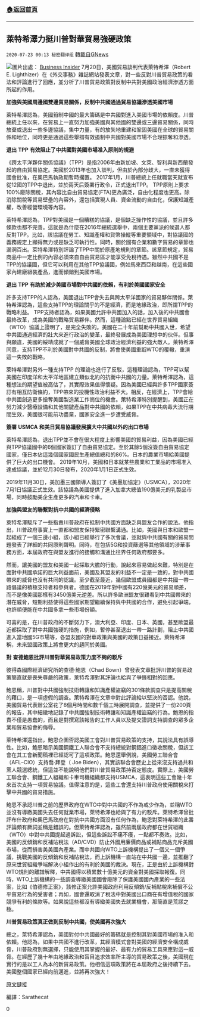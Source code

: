 ###  [:house:返回首頁](https://github.com/ourhimalayas/txt)
---

## 萊特希澤力挺川普對華貿易強硬政策
`2020-07-23 00:13 秘密翻译组` [轉載自GNews](https://gnews.org/zh-hant/273225/)

![](https://s3.amazonaws.com/gnews-media-offload/wp-content/uploads/2020/07/23000118/1-106.png)圖片出處： [Business Insider](https://www.businessinsider.com/us-china-trade-war-robert-lighthizer-trump-delegation-2018-12) 
7月20日，美國貿易談判代表萊特希澤（Robert E. Lighthizer）在《外交事務》雜誌網站發表文章，對一些反對川普貿易政策的看法和評論進行了回應，並分析了川普貿易政策對反制中共對美國政治經濟滲透方面所起的作用。

**加強與美國周邊國雙邊貿易關係，反制中共國通過貿易協議滲透美國市場**

萊特希澤認為，美國箝制中國的最大籌碼是中共國對進入美國市場的依賴度。川普總統上任以來，在貿易上一直努力加強美國與其他國的雙邊或三邊貿易關係，同時放棄或退出一些多邊協議，集中力量，有的放矢地重建和鞏固美國在全球的貿易關係和地位，同時更是通過這些舉措有效遏制中共國對美國市場不合理掠奪和滲透。

**退出** **TPP** **有效阻止了中共國對美國市場准入原則的規避**

《跨太平洋夥伴關係協議》（TPP）是指2006年由新加坡、文萊、智利與新西蘭發起的自由貿易協定。美國於2013年也加入談判，但由於內部分歧大，一直未獲得國會批准，在奧巴馬執政期暫時擱置。 2017年1月，川普總統上任就職當天就宣布從12國的TPP中退出，並於兩天后簽署行政令，正式退出TPP。 TPP原則上要求100%廢除關稅，其內容比自由貿易協定(FTA)更為廣泛，自由化程度也更高。除消除關稅等貿易壁壘的內容外，還包括實現人員、資金流動的自由化，保護知識產權，改善經營環境等內容。

萊特希澤認為，TPP對美國是一個糟糕的協議，是個缺乏操作性的協議，並且許多條款也都不完善。這就是為什麼在2016年總統選舉中，兩個主要黨派的候選人都反對TPP。比如，該協議在勞工、知識產權和貨幣操縱等重要領域中，對協議國的義務規定上顯得無力或是缺乏可執行性。同時，關於國有企業和數字貿易的章節也漏洞百出。萊特希澤特別評論了TPP中關於原產地規則的章節。該章節規定，貿易商品中一定比例的內容必須來自自由貿易區才能享受免稅待遇。雖然中共國不是TPP的協議國，但它可以利用在其他TPP協議國，例如馬來西亞和越南，在這些國家內建廠組裝產品，進而傾銷到美國市場。

**退出** **TPP** **有助於減少美國市場對中共國的依賴，有利於美國國家安全**

許多支持TPP的人認為，美國退出TPP會失去與跨太平洋國家的貿易夥伴關係。萊特希澤認為，這些支持TPP的理論關乎的不是經濟，而是地緣政治，即所謂TPP的戰略利益。 TPP支持者認為，如果美國允許中共國加入的話，加入後的中共國會最終改革，成為美國的戰略貿易夥伴。然而，這種論點已經在世界貿易組織（WTO）協議上證明了，是完全失敗的。美國在二十年前幫助中共國入世，希望中共國通過經濟的壯大來進行政治的變革，最終發展成為美國理想中的伙伴。但事與願違，美國的綏靖成就了一個威脅美國全球政治經濟利益的強大敵人。萊特希澤同意，支持TPP不利於美國對中共國的反制，將會使美國重蹈WTO的覆轍，重演這一失敗的戰略。

萊特希澤對另外一種支持TPP 的理論也進行了反駁，這種理論認為，TPP可以幫美國在印度洋和太平洋地區建立類似北約的抗衡中共國的力量。萊特希澤認為，這種想法的期望值被高估了，其實際效果值得懷疑。因為美國已經與許多TPP國家簽訂有相互防衛條約，TPP帶來的投機性政治利益不大。相反，在經濟上，TPP會給中共國創造更多搶奪美國製造業工作崗位的機會。萊特希澤特別提醒到，美國正在努力減少醫療設備和其他關鍵產品對中共國的依賴，如果TPP在中共病毒大流行期間生效，美國很可能前功盡棄，國家安全進一步遭受威脅。

**簽署** **USMCA** **和美日貿易協議發展擴大中共國以外的出口市場**

萊特希澤認為，退出TPP並不會在很大程度上影響美國的貿易利益，因為美國已經與TPP協議國中的6個國家簽訂了自由貿易協定。至於其餘5個沒簽自由貿易協定國家，僅日本佔這幾個國家國民生產總值總和的86%。日本的農業市場給美國提供了巨大的出口機會。 2019年10月，美國和日本就某些農業和工業品的市場准入達成協議，並於12月30日發布，2020年1月1日正式生效。

2019年11月30日，美加墨三國領導人簽訂了《美墨加協定》（USMCA），2020年7月1日協議正式生效。該協議為美國提供了進入加拿大總值190億美元的乳製品市場，同時鼓勵美企生產更多的汽車和卡車。

**加強與盟友的聯繫對抗中共國的經濟侵略**

萊特希澤駁斥了一些指責川普政府在抵制中共國方面缺乏與盟友合作的說法。他指出，川普政府事實上一直都和盟友保持緊密聯繫溝通。比如，美國與日本和歐盟一起組成了一個三邊小組，該小組已經舉行了多次會議，並就與中共國有關的貿易問題發表了詳細的共同原則聲明。同時，在包括5G和投資篩選等其他領域的涉華事務方面，本屆政府在與盟友進行的接觸和溝通比往界任何政府都要多。

然而，讓美國的盟友和美國一起採取大膽的行動，說起來容易做起來難，特別是在面對中共國承諾的巨大利益面前，美國及其盟友的利益不一定是一致的，對中共國帶來的威脅也沒有共同的認識。至少截至最近，幾個歐盟成員國都是中共國一帶一路倡議的積極支持者和參與者。德國在2019年對中國有220億美元的貿易順差，而不是像美國那樣有3450億美元逆差。所以許多歐洲盟友很難看到中共國帶來的潛在威脅，短期利益使得這些國家期望繼續保持與中共國的合作，避免引起爭端，也許順便能在中共國多拿一些市場份額。

可喜的是，在川普政府的不斷努力下，澳大利亞、印度、日本、英國，甚至歐盟最近都採取了對中共國強硬的措施，例如，暫停甚至退出一帶一路計劃，阻止中共國進入當地國5G市場等，各盟友國的對華政策與美國的政策日益接近。萊特希澤稱，未來盟國政策上將會更大的趨同於美國。

**對** **查德鮑恩批評川普對華貿易政策力度不夠的駁斥**

彼得森國際經濟研究所的查德·鮑恩（Chad Bown）曾發表文章批評川普的貿易政策簡直就是喪失尊嚴的政策，萊特希澤對其評論也給與了爭鋒相對的回應。

鮑恩稱，川普對中共國強制技術轉讓和知識產權盜竊的301條款調查只是提高關稅的藉口，是一項虛假的調查。萊特希澤在文章中對此評論給以堅決的否認。他說，美國貿易代表辦公室花了8個月時間和數千個工時展開調查，並提供了一份200頁的報告，其中細緻地記錄了中共國強制技術轉讓和知識產權盜竊的行為。鮑恩的指責不僅是愚蠢的，而且是對撰寫該報告的工作人員以及提交證詞支持調查的眾多企業和貿易協會的侮辱。

萊特希澤還指出，鮑恩企圖否認美國工會對川普貿易政策的支持，其說法具有誤導性。比如，鮑恩暗示美國鋼鐵工人聯合會不支持總統對鋼鋁進口徵收關稅，但該工會在其工會新聞稿裡已經認可了這項政策。鮑恩還舉例說，美國勞工聯合會（AFL–CIO）支持喬·拜登（ Joe Biden），其實該聯合會歷史上從來沒支持過共和黨人競選總統，但這並不能說明他們對川普貿易政策持否定態度。實際上，美國勞工聯合會、鋼鐵工人組織和卡車司機組織都支持USMCA，這表明這些工會幾十年來首次支持一項貿易協議。值得注意的是，這些工會還支持川普政府使用關稅來打擊中共國的貿易措施。

鮑恩不承認川普之前的歷界政府在WTO中對中共國的不作為或少作為，並稱WTO並沒有導緻美國失去任何就業市場，萊特希澤也給與了有力的駁斥。萊特希澤曾批評布什政府和奧巴馬政府在對抗中共國方面沒有任何作為，鮑恩對萊特希澤的此番評論頗有厥詞並稱是錯誤的。但萊特希澤認為，雖然前兩屆政府都在世貿組織（WTO）中對中共國提起過訴訟，但這些訴訟不痛不癢，一點都不奏效。比如，美國的反傾銷和反補貼稅法（AD/CVD）防止外國用廉價商品或補貼商品充斥美國市場，從而損害美美國內產業。而中共國向WTO上訴機構提出了一個又一個爭議，挑戰美國的反傾銷和反補貼稅法，而上訴機構一直站在中共國一邊，並推翻了原來世貿組織爭端解決小組作出的有利於美國的裁決。現在，正是由於上訴機構對WTO規則的離譜解釋，中共國得以積累數十億美元的資金對美國採取報復。同時，WTO上訴機構的一些調查導緻美國國會廢除了保護美國國內產業的一些法案，比如《伯德修正案》，該修正案允許美國政府利用反傾銷/反補貼稅來補償不公平貿易行為的受害者；再如，國會還取消了稅法中對美國出口商在有增值稅的國家競爭有利的條款等。如果說這些都沒有導緻美國失去就業機會，那簡直是荒謬之極。

**川普貿易政策真正做到反制中共國，使美國再次強大**

總之，萊特希澤認為，美國對付中共國最好的籌碼就是控制其對美國市場的准入和依賴。他認為，如果中共國不進行改革，其經濟模式會對美國的經濟安全構成威脅，川普政府別無選擇，只能使用其掌握的最好、最有力的貿易工具來應對這一威脅。在經歷了幾十年由地緣政治和盲目追求效率所主導的貿易政策之後，美國現在實行的是以工人為本的新貿易政策。他相信這項政策將在本屆政府之後持續下去。美國整個國家已經向前邁進，並將再次強大！

[原文鏈接](https://www.foreignaffairs.com/articles/china/2020-07-20/trumps-trade-policy-making-america-stronger)

編譯：Sarathecat

0
